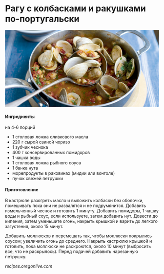 ﻿---
image: ../pics/6370.jpg
---
# Рагу с колбасками и ракушками по-португальски

![Рагу с колбасками и ракушками по-португальски](../pics/6370.jpg)

#### Ингредиенты

на 4-6 порций 

* 1 столовая ложка оливкового масла
* 220 г сырой свиной чоризо
* 1 зубчик чеснока
* 400 г консервированных помидоров
* 1 чашка воды
* 1 столовая ложка рыбного соуса
* 1 банка нута
* морепродукты в раковинах (мидии или вонголе)
* пучок свежей петрушки

#### Приготовление

В кастрюле разогреть масло и выложить колбаски без оболочки, помешивать пока они не развалятся и не подрумянится. Добавить измельченный чеснок и готовить 1 минуту. Добавить помидоры, 1 чашку воды и рыбный соус, если используете, затем добавить нут. Довести до кипения, затем уменьшите огонь, накрыть крышкой и варить до легкого загустения, около 15 минут.

Добавить моллюсков и перемешать так, чтобы моллюски покрылись соусом; увеличить огонь до среднего. Накрыть кастрюлю крышкой и готовить, пока моллюски не раскроются, около 10 минут (выбросить все, что не раскрылось). Перед подачей добавить нарезанную петрушку.

*recipes.oregonlive.com*

